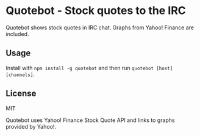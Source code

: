 Quotebot - Stock quotes to the IRC
==================================

Quotebot shows stock quotes in IRC chat. Graphs from Yahoo! Finance are
included.

Usage
-----

Install with `npm install -g quotebot` and then run
`quotebot [host] [channels]`.

License
-------

MIT

Quotebot uses Yahoo! Finance Stock Quote API and links to graphs
provided by Yahoo!.
